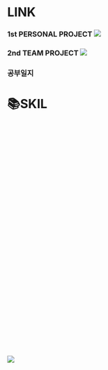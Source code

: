<H1>LINK</H1>
<H3>1st PERSONAL PROJECT <img src="https://img.shields.io/badge/OCL[학급관리시스템]-3178C6?style=flat&logo=github&logoColor=white"/>
</H3>
<H3>2nd TEAM PROJECT <img src="https://img.shields.io/badge/React-61DAFB?style=for-the-badge&logo=github&logoColor=white"/></H3>
<H3>공부일지</H3>
<H1>📚SKIL</H1><svg role="img" viewBox="0 0 24 24" xmlns="http://www.w3.org/2000/svg">
</svg>

<H3>
 <img src="https://img.shields.io/badge/TypeScript-3178C6?style=flat&logo=TypeScript&logoColor=white"/></H3>

<!--
**reversejin0209/reversejin0209** is a ✨ _special_ ✨ repository because its `README.md` (this file) appears on your GitHub profile.

Here are some ideas to get you started:

- 🔭 I’m currently working on ...
- 🌱 I’m currently learning ...
- 👯 I’m looking to collaborate on ...
- 🤔 I’m looking for help with ...
- 💬 Ask me about ...
- 📫 How to reach me: ...
- 😄 Pronouns: ...
- ⚡ Fun fact: ...
-->
